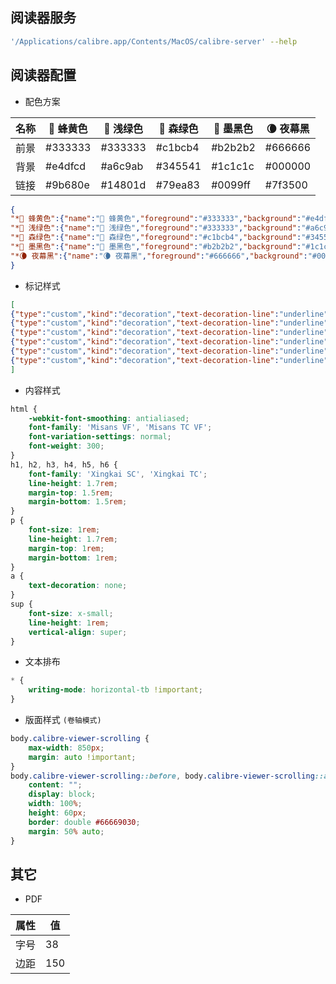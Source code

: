 ## 阅读器服务

```sh
'/Applications/calibre.app/Contents/MacOS/calibre-server' --help
```

## 阅读器配置

- 配色方案

| 名称 | 🐝 蜂黄色 | 🌿 浅绿色 | 🌲 森绿色 | 🦉 墨黑色 | 🌘 夜幕黑 |
| --- | --- | --- | --- | --- | --- |
| 前景 | #333333 | #333333 | #c1bcb4 | #b2b2b2 | #666666 |
| 背景 | #e4dfcd | #a6c9ab | #345541 | #1c1c1c | #000000 |
| 链接 | #9b680e | #14801d | #79ea83 | #0099ff | #7f3500 |

```json
{
"*🐝 蜂黄色":{"name":"🐝 蜂黄色","foreground":"#333333","background":"#e4dfcd","link":"#9b680e"},
"*🌿 浅绿色":{"name":"🌿 浅绿色","foreground":"#333333","background":"#a6c9ab","link":"#14801d"},
"*🌲 森绿色":{"name":"🌲 森绿色","foreground":"#c1bcb4","background":"#345541","link":"#79ea83"},
"*🦉 墨黑色":{"name":"🦉 墨黑色","foreground":"#b2b2b2","background":"#1c1c1c","link":"#0099ff"},
"*🌘 夜幕黑":{"name":"🌘 夜幕黑","foreground":"#666666","background":"#000000","link":"#7f3500"}
}
```

- 标记样式

```json
[
{"type":"custom","kind":"decoration","text-decoration-line":"underline","text-decoration-style":"solid","text-decoration-color":"#ffff00","friendly_name":"黄色的下划线"},
{"type":"custom","kind":"decoration","text-decoration-line":"underline","text-decoration-style":"double","text-decoration-color":"#ffff00","friendly_name":"黄色的双下划线"},
{"type":"custom","kind":"decoration","text-decoration-line":"underline","text-decoration-style":"solid","text-decoration-color":"#ff0000","friendly_name":"红色的下划线"},
{"type":"custom","kind":"decoration","text-decoration-line":"underline","text-decoration-style":"double","text-decoration-color":"#ff0000","friendly_name":"红色的双下划线"},
{"type":"custom","kind":"decoration","text-decoration-line":"underline","text-decoration-style":"solid","text-decoration-color":"currentColor","friendly_name":"文本颜色的下划线"},
{"type":"custom","kind":"decoration","text-decoration-line":"underline","text-decoration-style":"double","text-decoration-color":"currentColor","friendly_name":"文本颜色的双下划线"}
]
```

- 内容样式

```css
html {
    -webkit-font-smoothing: antialiased;
    font-family: 'Misans VF', 'Misans TC VF';
    font-variation-settings: normal;
    font-weight: 300;
}
h1, h2, h3, h4, h5, h6 {
    font-family: 'Xingkai SC', 'Xingkai TC';
    line-height: 1.7rem;
    margin-top: 1.5rem;
    margin-bottom: 1.5rem;
}
p {
    font-size: 1rem;
    line-height: 1.7rem;
    margin-top: 1rem;
    margin-bottom: 1rem;
}
a {
    text-decoration: none;
}
sup {
    font-size: x-small;
    line-height: 1rem;
    vertical-align: super;
}
```

- 文本排布

```css
* {
    writing-mode: horizontal-tb !important;
}
```

- 版面样式 `(卷轴模式)`

```css
body.calibre-viewer-scrolling {
    max-width: 850px;
    margin: auto !important;
}
body.calibre-viewer-scrolling::before, body.calibre-viewer-scrolling::after {
    content: "";
    display: block;
    width: 100%;
    height: 60px;
    border: double #66669030;
    margin: 50% auto;
}
```

## 其它

- PDF

| 属性 | 值 |
| --- | --- |
| 字号 | 38 |
| 边距 | 150 |
